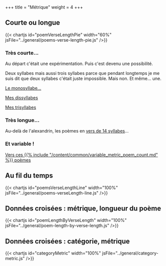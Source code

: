 +++
title = "Métrique"
weight = 4
+++

## Courte ou longue

{{< chartjs id="poemVerseLengthPie" width="60%" jsFile="../general/poems-verse-length-pie.js" />}}

### Très courte...
Au départ c'était une expérimentation. Puis c'est devenu une possibilité.

Deux syllabes mais aussi trois syllabes parce que pendant longtemps je me suis dit que deux syllabes c'était juste impossible. Mais non. Et même... une.

[Le monosyllabe...](/tags/monosyllabe)

[Mes dissyllabes](/tags/dissyllabe)

[Mes trisyllabes](/tags/trisyllabe)

### Très longue...

Au-delà de l'alexandrin, les poèmes en [vers de 14 syllabes](/tags/quatorze-syllabes)...

### Et variable !

[Vers ces {{% include "/content/common/variable_metric_poem_count.md" %}} poèmes](/tags/métrique-variable)

## Au fil du temps

{{< chartjs id="poemsVerseLengthLine" width="100%" jsFile="../general/poems-verseLength-line.js" />}}

## Données croisées : métrique, longueur du poème

{{< chartjs id="poemLengthByVerseLength" width="100%" jsFile="../general/poem-length-by-verse-length.js" />}}

## Données croisées : catégorie, métrique

{{< chartjs id="categoryMetric" width="100%" jsFile="../general/category-metric.js" />}}